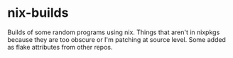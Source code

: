 # nix-builds

Builds of some random programs using nix.
Things that aren't in nixpkgs because they are too obscure
or I'm patching at source level.
Some added as flake attributes from other repos.
